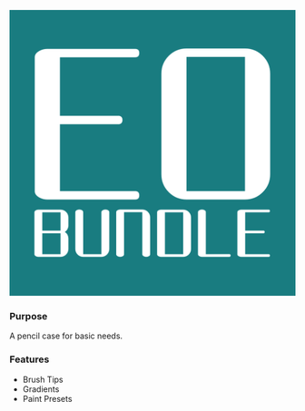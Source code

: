 ![Picture](https://github.com/EyeOdin/eo_bundle/blob/main/eo_bundle_logo.png)

### Purpose
A pencil case for basic needs.

### Features
* Brush Tips
* Gradients
* Paint Presets
